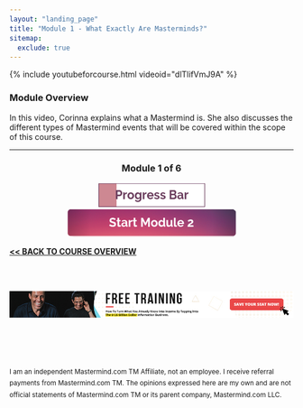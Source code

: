 ```yaml
---
layout: "landing_page"
title: "Module 1 - What Exactly Are Masterminds?"
sitemap:
  exclude: true  
---
```

 <div class="separator-2"></div>
 
{% include youtubeforcourse.html videoid="dlTlifVmJ9A" %}

### Module Overview
In this video, Corinna explains what a Mastermind is. She also discusses the different types of Mastermind events that will be covered within the scope of this course.
<br>

***

<center>
<h3>Module 1 of 6</h3>
<img src="/i/ff/mastermindcourse/progressbar1.png" alt="Progress bar 17% complete">
<br>
<a href="/ff/masterminds/c19/modules/module-2">
  <img src="/ff/masterminds/c19/buttons/module_2.png" alt="Make money with Masterminds Module 2 button">
</a>
</center>

**[<< BACK TO COURSE OVERVIEW](/ff/masterminds/c19/make-money-from-masterminds)**

<br><br>
<center>
<a href="https://dgachieve.com/joining?source=ILDmmcoursebanner&a=1899" target="blank" rel="nofollow noopener"><img src="/i/ads/kbb/970x90.jpg" /></a>
</center>

<br><br><br>

<sub>I am an independent Mastermind.com TM Affiliate, not an employee. I receive referral payments from Mastermind.com TM. The opinions expressed here are my own and are not official statements of Mastermind.com TM or its parent company, Mastermind.com LLC.</sub>